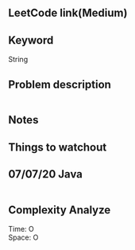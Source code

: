 ## LeetCode link(Medium)


## Keyword
String

## Problem description
```

```



## Notes


## Things to watchout

## 07/07/20 Java

```java


```
## Complexity Analyze
Time: O       \
Space: O
